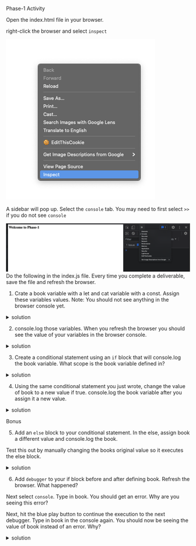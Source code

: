 Phase-1 Activity 


Open the index.html file in your browser. 

right-click the browser and select `inspect`

![inspect](assets/inspect.png)

A sidebar will pop up. Select the `console` tab. You may need to first select `>>` if you do not see `console`

![console](assets/console.png)
Do the following in the index.js file.
Every time you complete a deliverable, save the file and refresh the browser.  

1. Crate a book variable with a let  and cat variable with a const. Assign these variables values. Note: You should not see anything in the browser console yet.
 <details>
      <summary>
        solution 
      </summary>
      <hr/>
      ```
        let book = 'JavaScript: The Definitive Guide';

        const cat = 'Rose';
      ```
   
 </details>


2. console.log those variables. When you refresh the browser you should see the value of your variables in the browser console. 
 <details>
      <summary>
        solution 
      </summary>
      <hr/>
      ```
        console.log(book);

        console.log(cat);
      ```
   
 </details>

 3. Create a conditional statement using an `if` block that will console.log the book variable. What scope is the book variable defined in? 

 <details>
      <summary>
        solution 
      </summary>
      <hr/>
      ```
        if(book == 'JavaScript: The Definitive Guide'){
            console.log(book)
        };
      ```
   
 </details>

4.  Using the same conditional statement you just wrote, change the value of book to a new value if true. 
console.log the book variable after you assign it a new value. 
 <details>
      <summary>
        solution 
      </summary>
      <hr/>
      ```
        if(book == 'JavaScript: The Definitive Guide'){
            book = 'Eloquent JavaScript'
            console.log(book)
        };
      ```
   
 </details>

 Bonus 

5. Add an `else` block to your conditional statement. In the else, assign book a different value and console.log the book. 

Test this out by manually changing the books original value so it executes the else block.


 <details>
      <summary>
        solution 
      </summary>
      <hr/>
      ```
        if(book == 'JavaScript: The Definitive Guide'){
            book = 'Eloquent JavaScript'
            console.log(book)
        } else {
           book = 'You don\'t know js'
           console.log(book) 
        };
      ```
   
 </details>

 6. Add `debugger` to your if block 
before and after defining book. Refresh the browser. What happened? 

Next select `console`. Type in book. You should get an error. Why are you seeing this error?

Next, hit the blue play button to continue the execution to the next debugger. Type in book in the console again. You should now be seeing the value of book instead of an error. Why?

 <details>
      <summary>
        solution 
      </summary>
      <hr/>
      ```
      debugger;
          let book = 'JavaScript: The Definitive Guide';
      debugger;
      ```
   
 </details>